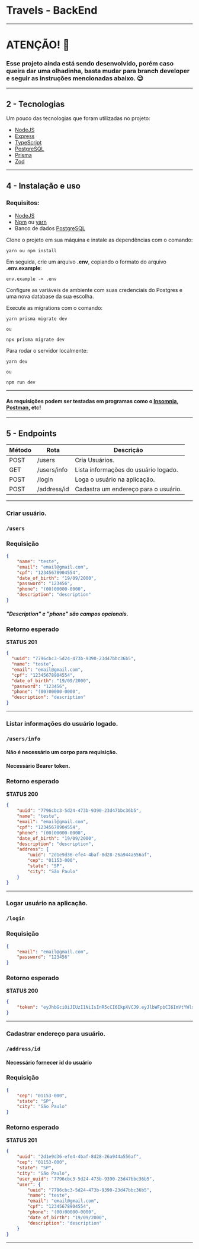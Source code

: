 # Travels - BackEnd

---

# ATENÇÃO! 🔔
### Esse projeto ainda está sendo desenvolvido, porém caso queira dar uma olhadinha, basta mudar para branch developer e seguir as instruções mencionadas abaixo. 😉

---

## 2 - Tecnologias

Um pouco das tecnologias que foram utilizadas no projeto: 

- [NodeJS](https://nodejs.org/en/)
- [Express](https://expressjs.com/pt-br/)
- [TypeScript](https://www.typescriptlang.org/)
- [PostgreSQL](https://www.postgresql.org/)
- [Prisma](https://www.prisma.io/docs)
- [Zod](https://zod.dev/?id=table-of-contents)

---

## 4 - Instalação e uso

### Requisitos:
- [NodeJS](https://nodejs.org/en/)
- [Npm](https://www.npmjs.com) ou [yarn](https://yarnpkg.com)
- Banco de dados [PostgreSQL](https://www.postgresql.org)

Clone o projeto em sua máquina e instale as dependências com o comando:

```shell
yarn ou npm install
```

Em seguida, crie um arquivo **.env**, copiando o formato do arquivo **.env.example**:

```
env.example -> .env
```

Configure as variáveis de ambiente com suas credenciais do Postgres e uma nova database da sua escolha.

Execute as migrations com o comando:

```
yarn prisma migrate dev

ou

npx prisma migrate dev
```

Para rodar o servidor localmente: 

```
yarn dev

ou

npm run dev
```

---

#### As requisições podem ser testadas em programas como o [Insomnia](https://insomnia.rest/download), [Postman](https://www.postman.com), etc!
---

## 5 - Endpoints

| Método   | Rota       | Descrição                                      |
|----------|------------|------------------------------                  |
| POST     | /users     | Cria Usuários.                                 |
| GET      | /users/info| Lista informações do usuário logado.           |
| POST     | /login     | Loga o usuário na aplicação.                   |
| POST     | /address/id| Cadastra um endereço para o usuário.           |


---

### Criar usuário.
### `/users`
### Requisição

```json
{
	"name": "teste",
	"email": "email@gmail.com",
	"cpf": "12345678904554",
	"date_of_birth": "19/09/2000",
	"password": "123456",
	"phone": "(00)00000-0000",
	"description": "description"
}
```

##### "Description" e "phone" são campos opcionais.

### Retorno esperado
**STATUS 201**

```json
{
  "uuid": "7796cbc3-5d24-473b-9390-23d47bbc36b5",
  "name": "teste",
  "email": "email@gmail.com",
  "cpf": "12345678904554",
  "date_of_birth": "19/09/2000",
  "password": "123456",
  "phone": "(00)00000-0000",
  "description": "description"
}
```

---

### Listar informações do usuário logado.
### `/users/info`

#### Não é necessário um corpo para requisição.
#### Necessário Bearer token.

### Retorno esperado
**STATUS 200**

```json
{
	"uuid": "7796cbc3-5d24-473b-9390-23d47bbc36b5",
	"name": "teste",
	"email": "email@gmail.com",
	"cpf": "12345678904554",
	"phone": "(00)00000-0000",
	"date_of_birth": "19/09/2000",
	"description": "description",
	"address": {
		"uuid": "2d1e9d36-efe4-4baf-8d28-26a944a556af",
		"cep": "01153-000",
		"state": "SP",
		"city": "São Paulo"
	}
}
```

---

### Logar usuário na aplicação.
### `/login`
### Requisição

```json
{
	"email": "email@gmail.com",
	"password": "123456"
}
```

### Retorno esperado
**STATUS 200**

```json
{
	"token": "eyJhbGciOiJIUzI1NiIsInR5cCI6IkpXVCJ9.eyJlbWFpbCI6ImVtYWlsQGdtYWlsLmNvbSIsImlhdCI6MTY5MjY0MTMyOSwiZXhwIjoxNjkyNzI3NzI5LCJzdWIiOiI3Nzk2Y2JjMy01ZDI0LTQ3M2ItOTM5MC0yM2Q0N2JiYzM2YjUifQ.VXCgaFen5Ur6-mj_9SGBxetJQSvavZ553W5XwMvWB"
}
```

---

### Cadastrar endereço para usuário.
### `/address/id`

#### Necessário fornecer id do usuário 

### Requisição

```json
{
    "cep": "01153-000",
    "state": "SP",
    "city": "São Paulo"
}
```

### Retorno esperado
**STATUS 201**

```json
{
    "uuid": "2d1e9d36-efe4-4baf-8d28-26a944a556af",
    "cep": "01153-000",
    "state": "SP",
    "city": "São Paulo",
    "user_uuid": "7796cbc3-5d24-473b-9390-23d47bbc36b5",
    "user": {
        "uuid": "7796cbc3-5d24-473b-9390-23d47bbc36b5",
        "name": "teste",
        "email": "email@gmail.com",
        "cpf": "12345678904554",
        "phone": "(00)00000-0000",
        "date_of_birth": "19/09/2000",
        "description": "description"
    }
}
```

---



